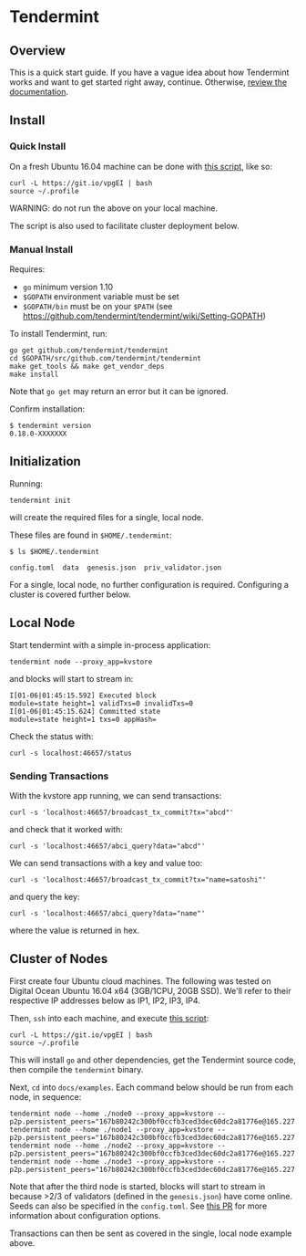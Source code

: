 # Tendermint

## Overview

This is a quick start guide. If you have a vague idea about how Tendermint
works and want to get started right away, continue. Otherwise, [review the
documentation](http://tendermint.readthedocs.io/en/master/).

## Install

### Quick Install

On a fresh Ubuntu 16.04 machine can be done with [this script](https://git.io/vpgEI), like so:

```
curl -L https://git.io/vpgEI | bash
source ~/.profile
```

WARNING: do not run the above on your local machine.

The script is also used to facilitate cluster deployment below.

### Manual Install

Requires:
- `go` minimum version 1.10
- `$GOPATH` environment variable must be set
- `$GOPATH/bin` must be on your `$PATH` (see https://github.com/tendermint/tendermint/wiki/Setting-GOPATH)

To install Tendermint, run:

```
go get github.com/tendermint/tendermint
cd $GOPATH/src/github.com/tendermint/tendermint
make get_tools && make get_vendor_deps
make install
```

Note that `go get` may return an error but it can be ignored.

Confirm installation:

```
$ tendermint version
0.18.0-XXXXXXX
```

## Initialization

Running:

```
tendermint init
```

will create the required files for a single, local node.

These files are found in `$HOME/.tendermint`:

```
$ ls $HOME/.tendermint

config.toml  data  genesis.json  priv_validator.json
```

For a single, local node, no further configuration is required.
Configuring a cluster is covered further below.

## Local Node

Start tendermint with a simple in-process application:

```
tendermint node --proxy_app=kvstore
```

and blocks will start to stream in:

```
I[01-06|01:45:15.592] Executed block                               module=state height=1 validTxs=0 invalidTxs=0
I[01-06|01:45:15.624] Committed state                              module=state height=1 txs=0 appHash=
```

Check the status with:

```
curl -s localhost:46657/status
```

### Sending Transactions

With the kvstore app running, we can send transactions:

```
curl -s 'localhost:46657/broadcast_tx_commit?tx="abcd"'
```

and check that it worked with:

```
curl -s 'localhost:46657/abci_query?data="abcd"'
```

We can send transactions with a key and value too:

```
curl -s 'localhost:46657/broadcast_tx_commit?tx="name=satoshi"'
```

and query the key:

```
curl -s 'localhost:46657/abci_query?data="name"'
```

where the value is returned in hex.

## Cluster of Nodes

First create four Ubuntu cloud machines. The following was tested on Digital
Ocean Ubuntu 16.04 x64 (3GB/1CPU, 20GB SSD). We'll refer to their respective IP
addresses below as IP1, IP2, IP3, IP4.

Then, `ssh` into each machine, and execute [this script](https://git.io/vNLfY):

```
curl -L https://git.io/vpgEI | bash
source ~/.profile
```

This will install `go` and other dependencies, get the Tendermint source code, then compile the `tendermint` binary.

Next, `cd` into `docs/examples`. Each command below should be run from each node, in sequence:

```
tendermint node --home ./node0 --proxy_app=kvstore --p2p.persistent_peers="167b80242c300bf0ccfb3ced3dec60dc2a81776e@165.227.41.206:46656,3c7a5920811550c04bf7a0b2f1e02ab52317b5e6@165.227.43.146:46656,303a1a4312c30525c99ba66522dd81cca56a361a@159.89.115.32:46656,b686c2a7f4b1b46dca96af3a0f31a6a7beae0be4@159.89.119.125:46656"
tendermint node --home ./node1 --proxy_app=kvstore --p2p.persistent_peers="167b80242c300bf0ccfb3ced3dec60dc2a81776e@165.227.41.206:46656,3c7a5920811550c04bf7a0b2f1e02ab52317b5e6@165.227.43.146:46656,303a1a4312c30525c99ba66522dd81cca56a361a@159.89.115.32:46656,b686c2a7f4b1b46dca96af3a0f31a6a7beae0be4@159.89.119.125:46656"
tendermint node --home ./node2 --proxy_app=kvstore --p2p.persistent_peers="167b80242c300bf0ccfb3ced3dec60dc2a81776e@165.227.41.206:46656,3c7a5920811550c04bf7a0b2f1e02ab52317b5e6@165.227.43.146:46656,303a1a4312c30525c99ba66522dd81cca56a361a@159.89.115.32:46656,b686c2a7f4b1b46dca96af3a0f31a6a7beae0be4@159.89.119.125:46656"
tendermint node --home ./node3 --proxy_app=kvstore --p2p.persistent_peers="167b80242c300bf0ccfb3ced3dec60dc2a81776e@165.227.41.206:46656,3c7a5920811550c04bf7a0b2f1e02ab52317b5e6@165.227.43.146:46656,303a1a4312c30525c99ba66522dd81cca56a361a@159.89.115.32:46656,b686c2a7f4b1b46dca96af3a0f31a6a7beae0be4@159.89.119.125:46656"
```

Note that after the third node is started, blocks will start to stream in
because >2/3 of validators (defined in the `genesis.json`) have come online.
Seeds can also be specified in the `config.toml`. See [this
PR](https://github.com/tendermint/tendermint/pull/792) for more information
about configuration options.

Transactions can then be sent as covered in the single, local node example above.

